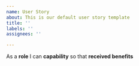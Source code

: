 ```yaml
---
name: User Story
about: This is our default user story template
title: ''
labels: ''
assignees: ''

---
```


As a **role** I can **capability** so that **received benefits**
